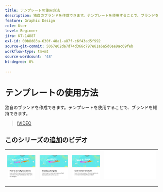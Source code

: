 ```yaml
---
title: テンプレートの使用方法
description: 独自のブランドを作成できます。テンプレートを使用することで、ブランドを維持できます
feature: Graphic Design
role: User
level: Beginner
jira: KT-14887
exl-id: 00b8d83a-630f-48a1-a87f-c6f43ad5f992
source-git-commit: 5067e02da7d74d366c797e81a6a5d0ee9ac69feb
workflow-type: tm+mt
source-wordcount: '48'
ht-degree: 0%

---
```


# テンプレートの使用方法

独自のブランドを作成できます。テンプレートを使用することで、ブランドを維持できます。

>[!VIDEO](https://video.tv.adobe.com/v/3427099?quality=12&learn=on&hidetitle=true)

## このシリーズの追加のビデオ

<table style="table-layout:fixed">
<tr>
    <td>
            <a href="lock-layers.md">
                <img alt="レイヤーをロックする方法と理由" src="assets/lock-layers.png" />
            </a>
    </td>
    <td>
         <a href="create-templates.md">
            <img alt="テンプレートの作成" src="assets/create-template.png" />
         </a>
    </td>
    <td>
            <a href="share-templates.md">
                <img alt="テンプレートを保存して共有" src="assets/share-templates.png" />
            </a>
    </td>
    <td>
      <img alt="スペーサー" src="../assets/Whitespacer.png" />
      <div>
      <br>
    </td>
</tr>
</table>
